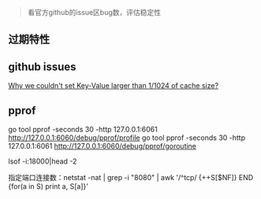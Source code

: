 > 看官方github的issue区bug数，评估稳定性
## 过期特性
## github issues
[Why we couldn't set Key-Value larger than 1/1024 of cache size?](https://github.com/coocood/freecache/issues/28)
## pprof
 go tool pprof -seconds 30 -http 127.0.0.1:6061 http://127.0.0.1:6060/debug/pprof/profile
 go tool pprof -seconds 30 -http 127.0.0.1:6061 http://127.0.0.1:6060/debug/pprof/goroutine

 lsof -i:18000|head -2

指定端口连接数：netstat -nat | grep -i "8080" | awk '/^tcp/ {++S[$NF]} END {for(a in S) print a, S[a]}'